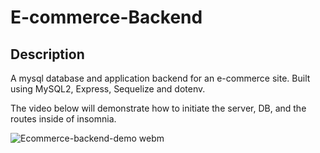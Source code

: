 # E-commerce-Backend

## Description

A mysql database and application backend for an e-commerce site. Built using MySQL2, Express, Sequelize and dotenv.

The video below will demonstrate how to initiate the server, DB, and the routes inside of insomnia.

![Ecommerce-backend-demo webm](https://user-images.githubusercontent.com/119343529/236954193-91b0c6e3-f338-4223-86cb-d332aa7d1a46.jpg)
